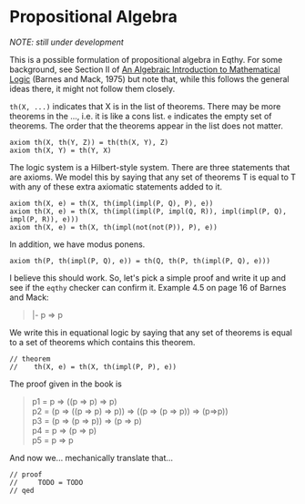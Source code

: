 Propositional Algebra
=====================

_NOTE: still under development_

This is a possible formulation of propositional algebra in Eqthy.  For some background,
see Section II of [An Algebraic Introduction to Mathematical Logic][] (Barnes and Mack, 1975)
but note that, while this follows the general ideas there, it might not follow them closely.

`th(X, ...)` indicates that X is in the list of theorems.  There may be more theorems
in the ..., i.e. it is like a cons list.  `e` indicates the empty set of theorems. 
The order that the theorems appear in the list does not matter.

    axiom th(X, th(Y, Z)) = th(th(X, Y), Z)
    axiom th(X, Y) = th(Y, X)

The logic system is a Hilbert-style system.  There are three statements that are axioms.
We model this by saying that any set of theorems T is equal to T with any of these
extra axiomatic statements added to it.

    axiom th(X, e) = th(X, th(impl(impl(P, Q), P), e))
    axiom th(X, e) = th(X, th(impl(impl(P, impl(Q, R)), impl(impl(P, Q), impl(P, R)), e)))
    axiom th(X, e) = th(X, th(impl(not(not(P)), P), e))

In addition, we have modus ponens.

    axiom th(P, th(impl(P, Q), e)) = th(Q, th(P, th(impl(P, Q), e)))

I believe this should work.  So, let's pick a simple proof and write it up and see if
the `eqthy` checker can confirm it.  Example 4.5 on page 16 of Barnes and Mack:

>   |- p => p

We write this in equational logic by saying that any set of theorems is equal to a
set of theorems which contains this theorem.

    // theorem
    //    th(X, e) = th(X, th(impl(P, P), e))

The proof given in the book is

> p1 = p => ((p => p) => p)  
> p2 = (p => ((p => p) => p)) => ((p => (p => p)) => (p=>p))  
> p3 = (p => (p => p)) => (p => p)  
> p4 = p => (p => p)  
> p5 = p => p  

And now we... mechanically translate that...

    // proof
    //     TODO = TODO
    // qed

[An Algebraic Introduction to Mathematical Logic]: https://archive.org/details/algebraicintrodu00barn_0
